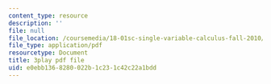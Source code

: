 ```yaml
---
content_type: resource
description: ''
file: null
file_location: /coursemedia/18-01sc-single-variable-calculus-fall-2010/e0ebb1368280022b1c231c42c22a1bdd_9v25gg2qJYE.pdf
file_type: application/pdf
resourcetype: Document
title: 3play pdf file
uid: e0ebb136-8280-022b-1c23-1c42c22a1bdd
---
```

